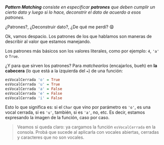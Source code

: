 _**Pattern Matching** consiste en especificar **patrones** que deben cumplir un cierto dato y luego si lo hace, deconstrir el dato de acuerdo a esos patrones._

¿Patrones?, ¿Deconstruir dato?, ¿De qué me perdí? :anguished:

Ok, vamos despacio. Los patrones de los que hablamos son maneras de describir al valor que estamos manejando.

Los patrones más básicos son los valores literales, como por ejemplo: `4`, `'a'` o `True`.
 
¿Y para que sirven los patrones? Para _matchearlos_ (encajarlos, bueh) en **la cabecera** (lo que está a la izquierda del `=`) de una función: 

```haskell
esVocalCerrada 'o' = True
esVocalCerrada 'u' = True
esVocalCerrada 'a' = False
esVocalCerrada 'e' = False
esVocalCerrada 'i' = False
```

Esto lo que significa es: si el `Char` que vino por parámetro es `'o'`, es una vocal cerrada, si es `'u'`, también, si es `'a'`, no, etc.  Es decir, estamos expresando la imagen de la función, caso por caso. 

> Veamos si queda claro: ya cargamos la función `esVocalCerrada` en la consola. Probá que sucede al aplicarla con vocales abiertas, cerradas y caracteres que no son vocales. 





